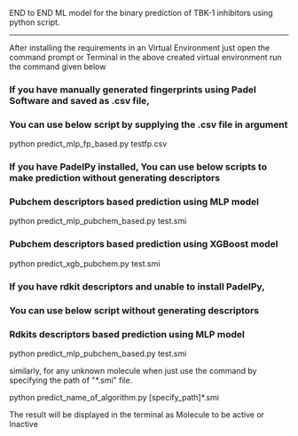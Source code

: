 END to END ML model for the binary prediction of TBK-1 inhibitors using python script. 

*****

After installing the requirements in an Virtual Environment
just open the command prompt or Terminal in the above created virtual environment
run the command given below

### If you have manually generated fingerprints using Padel Software and saved as .csv file,
### You can use below script by supplying the .csv file in argument
python predict_mlp_fp_based.py testfp.csv


### If you have PadelPy installed, You can use below scripts to make prediction without generating descriptors
### Pubchem descriptors based prediction using MLP model
python predict_mlp_pubchem_based.py test.smi

### Pubchem descriptors based prediction using XGBoost model
python predict_xgb_pubchem.py test.smi


### If you have rdkit descriptors and unable to install PadelPy, 
### You can use below script without generating descriptors 
### Rdkits descriptors based prediction using MLP model
python predict_mlp_pubchem_based.py test.smi

similarly, for any unknown molecule when just use the command by specifying the path
of "*.smi" file.

python predict_name_of_algorithm.py [specify_path]*.smi


The result will be displayed in the terminal as Molecule to be active or Inactive

 
